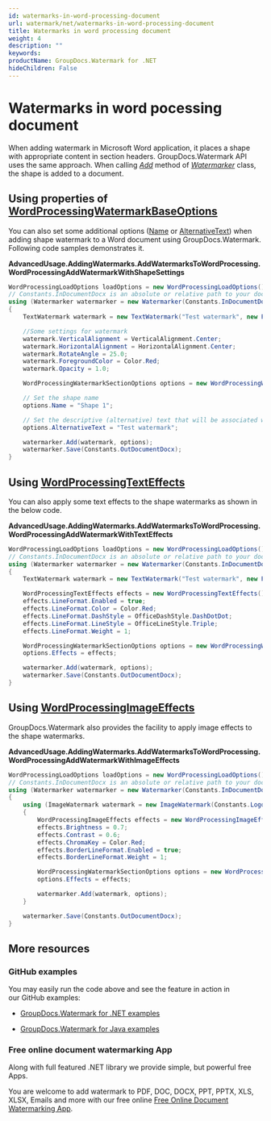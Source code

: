 ```yaml
---
id: watermarks-in-word-processing-document
url: watermark/net/watermarks-in-word-processing-document
title: Watermarks in word processing document
weight: 4
description: ""
keywords: 
productName: GroupDocs.Watermark for .NET
hideChildren: False
---
```

# Watermarks in word pocessing document

When adding watermark in Microsoft Word application, it places a shape with appropriate content in section headers. GroupDocs.Watermark API uses the same approach. When calling *[Add](https://apireference.groupdocs.com/net/watermark/groupdocs.watermark/watermarker/methods/add)* method of *[Watermarker](https://apireference.groupdocs.com/net/watermark/groupdocs.watermark/watermarker)* class, the shape is added to a document.

## Using properties of [WordProcessingWatermarkBaseOptions](https://apireference.groupdocs.com/net/watermark/groupdocs.watermark.options.wordprocessing/wordprocessingwatermarkbaseoptions)

You can also set some additional options ([Name](https://apireference.groupdocs.com/net/watermark/groupdocs.watermark.options.wordprocessing/wordprocessingwatermarkbaseoptions/properties/name) or [AlternativeText](https://apireference.groupdocs.com/net/watermark/groupdocs.watermark.options.wordprocessing/wordprocessingwatermarkbaseoptions/properties/alternativetext)) when adding shape watermark to a Word document using GroupDocs.Watermark. Following code samples demonstrates it.

**AdvancedUsage.AddingWatermarks.AddWatermarksToWordProcessing.WordProcessingAddWatermarkWithShapeSettings**

```csharp
WordProcessingLoadOptions loadOptions = new WordProcessingLoadOptions();
// Constants.InDocumentDocx is an absolute or relative path to your document. Ex: @"C:\Docs\document.docx"
using (Watermarker watermarker = new Watermarker(Constants.InDocumentDocx, loadOptions))
{
    TextWatermark watermark = new TextWatermark("Test watermark", new Font("Arial", 19));

    //Some settings for watermark
    watermark.VerticalAlignment = VerticalAlignment.Center;
    watermark.HorizontalAlignment = HorizontalAlignment.Center;
    watermark.RotateAngle = 25.0;
    watermark.ForegroundColor = Color.Red;
    watermark.Opacity = 1.0;

    WordProcessingWatermarkSectionOptions options = new WordProcessingWatermarkSectionOptions();

    // Set the shape name
    options.Name = "Shape 1";

    // Set the descriptive (alternative) text that will be associated with the shape
    options.AlternativeText = "Test watermark";

    watermarker.Add(watermark, options);
    watermarker.Save(Constants.OutDocumentDocx);
}
```

## Using [WordProcessingTextEffects](https://apireference.groupdocs.com/net/watermark/groupdocs.watermark.options.wordprocessing/wordprocessingtexteffects)

You can also apply some text effects to the shape watermarks as shown in the below code.

**AdvancedUsage.AddingWatermarks.AddWatermarksToWordProcessing.WordProcessingAddWatermarkWithTextEffects**

```csharp
WordProcessingLoadOptions loadOptions = new WordProcessingLoadOptions();
// Constants.InDocumentDocx is an absolute or relative path to your document. Ex: @"C:\Docs\document.docx"
using (Watermarker watermarker = new Watermarker(Constants.InDocumentDocx, loadOptions))
{
    TextWatermark watermark = new TextWatermark("Test watermark", new Font("Arial", 19));

    WordProcessingTextEffects effects = new WordProcessingTextEffects();
    effects.LineFormat.Enabled = true;
    effects.LineFormat.Color = Color.Red;
    effects.LineFormat.DashStyle = OfficeDashStyle.DashDotDot;
    effects.LineFormat.LineStyle = OfficeLineStyle.Triple;
    effects.LineFormat.Weight = 1;

    WordProcessingWatermarkSectionOptions options = new WordProcessingWatermarkSectionOptions();
    options.Effects = effects;

    watermarker.Add(watermark, options);
    watermarker.Save(Constants.OutDocumentDocx);
}
```

## Using [WordProcessingImageEffects](https://apireference.groupdocs.com/net/watermark/groupdocs.watermark.options.wordprocessing/wordprocessingimageeffects)

GroupDocs.Watermark also provides the facility to apply image effects to the shape watermarks.

**AdvancedUsage.AddingWatermarks.AddWatermarksToWordProcessing.WordProcessingAddWatermarkWithImageEffects**

```csharp
WordProcessingLoadOptions loadOptions = new WordProcessingLoadOptions();
// Constants.InDocumentDocx is an absolute or relative path to your document. Ex: @"C:\Docs\document.docx"
using (Watermarker watermarker = new Watermarker(Constants.InDocumentDocx, loadOptions))
{
    using (ImageWatermark watermark = new ImageWatermark(Constants.LogoPng))
    {
        WordProcessingImageEffects effects = new WordProcessingImageEffects();
        effects.Brightness = 0.7;
        effects.Contrast = 0.6;
        effects.ChromaKey = Color.Red;
        effects.BorderLineFormat.Enabled = true;
        effects.BorderLineFormat.Weight = 1;

        WordProcessingWatermarkSectionOptions options = new WordProcessingWatermarkSectionOptions();
        options.Effects = effects;

        watermarker.Add(watermark, options);
    }

    watermarker.Save(Constants.OutDocumentDocx);
}
```

## More resources

### GitHub examples

You may easily run the code above and see the feature in action in our GitHub examples:

*   [GroupDocs.Watermark for .NET examples](https://github.com/groupdocs-watermark/GroupDocs.Watermark-for-.NET)
    
*   [GroupDocs.Watermark for Java examples](https://github.com/groupdocs-watermark/GroupDocs.Watermark-for-Java)
    

### Free online document watermarking App

Along with full featured .NET library we provide simple, but powerful free Apps.

You are welcome to add watermark to PDF, DOC, DOCX, PPT, PPTX, XLS, XLSX, Emails and more with our free online [Free Online Document Watermarking App](https://products.groupdocs.app/watermark).
